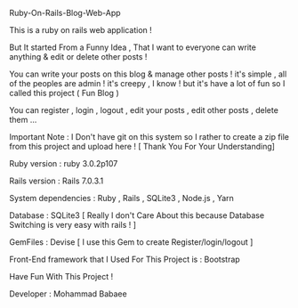 Ruby-On-Rails-Blog-Web-App

This is a ruby on rails web application !

But It started From a Funny Idea , That I want to everyone can write anything & edit or delete other posts !

You can write your posts on this blog & manage other posts ! it's simple , all of the peoples are admin ! it's creepy , I know ! but it's have a lot of fun so I called this project ( Fun Blog )

You can register , login , logout , edit your posts , edit other posts , delete them ...

Important Note : I Don't have git on this system so I rather to create a zip file from this project and upload here ! [ Thank You For Your Understanding]

Ruby version : ruby 3.0.2p107

Rails version : Rails 7.0.3.1

System dependencies : Ruby , Rails , SQLite3 , Node.js , Yarn

Database : SQLite3 [ Really I don't Care About this because Database Switching is very easy with rails ! ]

GemFiles : Devise [ I use this Gem to create Register/login/logout ]

Front-End framework that I Used For This Project is : Bootstrap

Have Fun With This Project !

Developer : Mohammad Babaee
